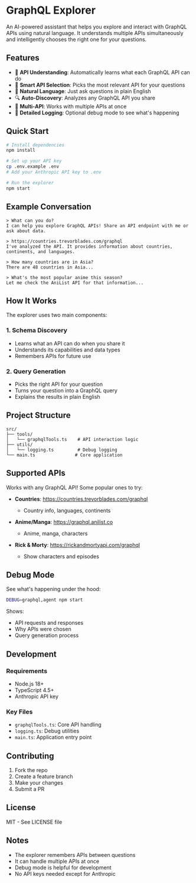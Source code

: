 # GraphQL Explorer

An AI-powered assistant that helps you explore and interact with GraphQL APIs using natural language. It understands multiple APIs simultaneously and intelligently chooses the right one for your questions.

## Features

- 🧠 **API Understanding**: Automatically learns what each GraphQL API can do
- 🎯 **Smart API Selection**: Picks the most relevant API for your questions
- 💬 **Natural Language**: Just ask questions in plain English
- 🔍 **Auto-Discovery**: Analyzes any GraphQL API you share
- 🤹 **Multi-API**: Works with multiple APIs at once
- 📝 **Detailed Logging**: Optional debug mode to see what's happening

## Quick Start

```bash
# Install dependencies
npm install

# Set up your API key
cp .env.example .env
# Add your Anthropic API key to .env

# Run the explorer
npm start
```

## Example Conversation

```
> What can you do?
I can help you explore GraphQL APIs! Share an API endpoint with me or ask about data.

> https://countries.trevorblades.com/graphql
I've analyzed the API. It provides information about countries, continents, and languages.

> How many countries are in Asia?
There are 48 countries in Asia...

> What's the most popular anime this season?
Let me check the AniList API for that information...
```

## How It Works

The explorer uses two main components:

### 1. Schema Discovery
- Learns what an API can do when you share it
- Understands its capabilities and data types
- Remembers APIs for future use

### 2. Query Generation
- Picks the right API for your question
- Turns your question into a GraphQL query
- Explains the results in plain English

## Project Structure

```
src/
├── tools/
│   └── graphqlTools.ts    # API interaction logic
├── utils/
│   └── logging.ts         # Debug logging
└── main.ts               # Core application
```

## Supported APIs

Works with any GraphQL API! Some popular ones to try:

- **Countries**: https://countries.trevorblades.com/graphql
  - Country info, languages, continents
  
- **Anime/Manga**: https://graphql.anilist.co
  - Anime, manga, characters
  
- **Rick & Morty**: https://rickandmortyapi.com/graphql
  - Show characters and episodes

## Debug Mode

See what's happening under the hood:
```bash
DEBUG=graphql,agent npm start
```

Shows:
- API requests and responses
- Why APIs were chosen
- Query generation process

## Development

### Requirements
- Node.js 18+
- TypeScript 4.5+
- Anthropic API key

### Key Files

- `graphqlTools.ts`: Core API handling
- `logging.ts`: Debug utilities
- `main.ts`: Application entry point

## Contributing

1. Fork the repo
2. Create a feature branch
3. Make your changes
4. Submit a PR

## License

MIT - See LICENSE file

## Notes

- The explorer remembers APIs between questions
- It can handle multiple APIs at once
- Debug mode is helpful for development
- No API keys needed except for Anthropic

